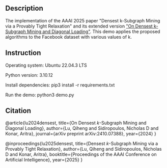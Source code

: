 Description
-----------
The implementation of the AAAI 2025 paper "Densest k-Subgraph Mining via a Provably Tight Relaxation" and its extended version ["On Densest k-Subgraph Mining and Diagonal Loading"](https://arxiv.org/pdf/2410.07388). This demo applies the proposed algorithms to the Facebook dataset with various values of k.


Instruction
-----------

Operating system: Ubuntu 22.04.3 LTS

Python version: 3.10.12

Install dependencies: pip3 install -r requirements.txt

Run the demo: python3 demo.py

Citation
-----------

@article{lu2024densest,
  title={On Densest $k$-Subgraph Mining and Diagonal Loading},
  author={Lu, Qiheng and Sidiropoulos, Nicholas D and Konar, Aritra},
  journal={arXiv preprint arXiv:2410.07388},
  year={2024}
}

@inproceedings{lu2025densest,
title={Densest $k$-Subgraph Mining via a Provably Tight Relaxation},
author={Lu, Qiheng and Sidiropoulos, Nicholas D and Konar, Aritra},
booktitle={Proceedings of the AAAI Conference on Artificial Intelligence},
year={2025}
}
